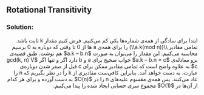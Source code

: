 ## Rotational Transitivity

### Solution:
<div dir="rtl">
 ابتدا برای سادگی از همه‌ی شماره‌ها یکی کم می‌کنیم. فرض کنیم مقدار k ثابت باشد. تمامی مقادیر
 \\(a.k(mod n)\\)
را برای همه‌ی a ها از 0 تا وقتی که دوباره به 0 برسیم محاسبه می‌کنیم. این مقدار را می‌توان به صورت
$a.k – b.n$
هم نوشت. طبق قضیه‌ی بزو معادله‌ی
$a.k – b.n = c$
جواب صحیح برای a و  b دارد اگر و تنها اگر
$gcd(k, n) V c$
به علاوه واضح است که تمامی مقادیر ممکن برای c قبل از صفر شدن دوباره‌ی عبارت، به دست خواهد آمد. بنابراین کافی‌ست مقادیری از k را در نظر بگیریم که n را عاد می‌کنند. پس همه‌ی مقسوم علیه‌های n را در 
$O(n)$
 به دست آورده و برای هر کدام از آن‌ها در 
$O(1)$
 مجموع سری حسابی ایجاد شده را پیدا می‌کنیم.        
</div>
